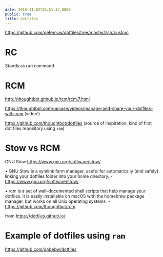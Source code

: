 ```yaml
---
date: 2018-11-02T10:51:17.000Z
public: true
title: dotfiles
---
```


<https://github.com/petemcw/dotfiles/tree/master/zsh/custom>

RC
==

Stands as run command

RCM
===

<http://thoughtbot.github.io/rcm/rcm.7.html>

<https://thoughtbot.com/upcase/videos/manage-and-share-your-dotfiles-with-rcm> (video!)

<https://github.com/thoughtbot/dotfiles> (source of inspiration, kind of first dot files repository using `ram`)

Stow vs RCM
===========

GNU Stow <https://www.gnu.org/software/stow/>

 •	GNU Stow is a symlink farm manager, useful for automatically (and safely) linking your dotfiles folder into your home directory. - <https://www.gnu.org/software/stow/>

 •	rcm is a set of well-documented shell scripts that help manage your dotfiles. It is easily installable on macOS with the homebrew package manager, but works on all Unix operating systems. - <https://github.com/thoughtbot/rcm>

from <https://dotfiles.github.io/>

Example of dotfiles using `ram`
===============================

<https://github.com/gabebw/dotfiles>
